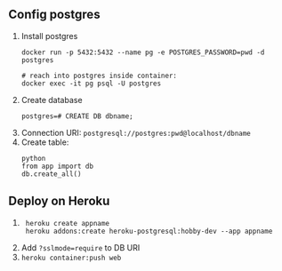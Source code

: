 ## Config postgres
1. Install postgres
    ```
    docker run -p 5432:5432 --name pg -e POSTGRES_PASSWORD=pwd -d postgres

    # reach into postgres inside container:
    docker exec -it pg psql -U postgres
    ```
2. Create database
    ```
    postgres=# CREATE DB dbname;
    ```
3. Connection URI: `postgresql://postgres:pwd@localhost/dbname`
4. Create table:
    ```
    python
    from app import db
    db.create_all()
    ```

## Deploy on Heroku

1. ```
    heroku create appname
    heroku addons:create heroku-postgresql:hobby-dev --app appname
    ```
2. Add `?sslmode=require` to DB URI
3. `heroku container:push web`